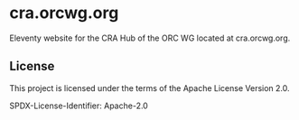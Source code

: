 # cra.orcwg.org

Eleventy website for the CRA Hub of the ORC WG located at cra.orcwg.org.

## License

This project is licensed under the terms of the Apache License Version 2.0.

SPDX-License-Identifier: Apache-2.0

